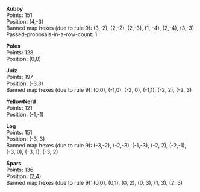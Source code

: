 **Kubby**  
Points: 151  
Position: (4,-3)  
Banned map hexes (due to rule 9): (3,-2), (2,-2), (2,-3), (1, -4), (2,-4), (3,-3)  
Passed-proposals-in-a-row-count: 1

**Poles**  
Points: 128  
Position: (0,0)

**Juiz**  
Points: 197  
Position: (-3,3)  
Banned map hexes (due to rule 9): (0,0), (-1,0), (-2, 0), (-1,1), (-2, 2), (-2, 3)

**YellowNerd**  
Points: 121  
Position: (-1,-1)

**Log**  
Points: 151  
Position: (-3, 3)  
Banned map hexes (due to rule 9): (-3,-2), (-2,-3), (-1,-3), (-2, 2), (-2,-1), (-3, 0), (-3, 1), (-3, 2)

**Spars**  
Points: 136  
Position: (2,4)  
Banned map hexes (due to rule 9): (0,0), (0,1), (0, 2), (0, 3), (1, 3), (2, 3)
